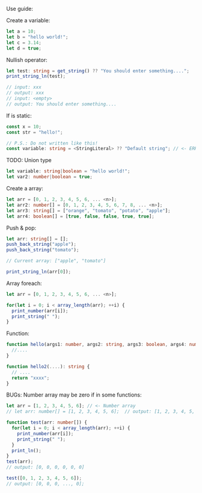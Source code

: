Use guide:

Create a variable:
```typescript
let a = 10;
let b = "hello world!";
let c = 3.14;
let d = true;
```

Nullish operator:
```typescript
let test: string = get_string() ?? "You should enter something....";
print_string_ln(test);

// input: xxx
// output: xxx
// input: <empty>
// output: You should enter something....
```

If is static:
```typescript
const x = 10;
const str = "hello!";

// P.S.: Do not written like this!
const variable: string = <StringLiteral> ?? "Default string"; // <- ERROR
```

TODO: Union type
```typescript
let variable: string|boolean = "hello world!";
let var2: number|boolean = true;
```

Create a array:
```typescript
let arr = [0, 1, 2, 3, 4, 5, 6, ... <n>];
let arr2: number[] = [0, 1, 2, 3, 4, 5, 6, 7, 8, ... <n>];
let arr3: string[] = ["orange", "tomato", "potato", "apple"];
let arr4: boolean[] = [true, false, false, true, true];
```

Push & pop:
```typescript
let arr: string[] = [];
push_back_string("apple");
push_back_string("tomato");

// Current array: ["apple", "tomato"]

print_string_ln(arr[0]);
```

Array foreach:
```typescript
let arr = [0, 1, 2, 3, 4, 5, 6, ... <n>];

for(let i = 0; i < array_length(arr); ++i) {
  print_number(arr[i]);
  print_string(" ");
}
```

Function:
```typescript
function hello(args1: number, args2: string, args3: boolean, args4: number[], args5: string[]) {
  //....
}

function hello2(....): string {
  // ....
  return "xxxx";
}
```

BUGs: Number array may be zero if in some functions:
```typescript
let arr = [1, 2, 3, 4, 5, 6]; // <- Number array
// let arr: number[] = [1, 2, 3, 4, 5, 6];  // output: [1, 2, 3, 4, 5, 6]

function test(arr: number[]) {
  for(let i = 0; i < array_length(arr); ++i) {
    print_number(arr[i]);
    print_string(" ");
  }
  print_ln();
}
test(arr);
// output: [0, 0, 0, 0, 0, 0]

test([0, 1, 2, 3, 4, 5, 6]);
// output: [0, 0, 0, ..., 0];
```
